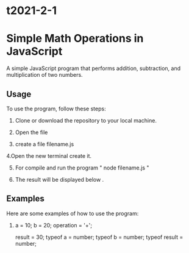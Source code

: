 # t2021-2-1
# Simple Math Operations in JavaScript

A simple JavaScript program that performs addition, subtraction, and multiplication of two numbers.

## Usage

To use the program, follow these steps:

1. Clone or download the repository to your local machine.

2. Open the file

3. create a file filename.js

4.Open the new terminal create it.

5. For compile and run the program " node filename.js "

6. The result will be displayed below .

## Examples

Here are some examples of how to use the program:

1. a = 10;
   b = 20;
   operation = '+';
   
   result = 30;
   typeof a = number;
   typeof b = number;
   typeof result = number;
